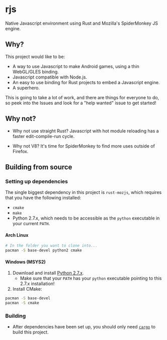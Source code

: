 # rjs
Native Javascript environment using Rust and Mozilla's SpiderMonkey JS engine.

## Why?
This project would like to be:
- A way to use Javascript to make Android games, using a thin WebGL/GLES binding.
- Javascript compatible with Node.js.
- An easy to use binding for Rust projects to embed a Javascript engine.
- A superhero.

This is going to take a lot of work, and there are things for everyone to do, so
peek into the Issues and look for a "help wanted" issue to get started!

## Why not?
- Why not use straight Rust?
  Javascript with hot module reloading has a faster edit-compile-run cycle.

- Why not V8?
  It's time for SpiderMonkey to find more uses outside of Firefox.

## Building from source

### Setting up dependencies

The single biggest dependency in this project is `rust-mozjs`, which requires
that you have the following installed:
* `cmake`
* `make`
* Python 2.7.x, which needs to be accessible as the `python` executable in your
    current `PATH`.

#### Arch Linux

```bash
# In the folder you want to clone into...
pacman -S base-devel python2 cmake
```

#### Windows (MSYS2)

1. Download and install [Python 2.7.x](https://www.python.org/downloads/).
    * Make sure that your `PATH` has your `python` executable pointing to this 2.7.x installation!
2. Install CMake:

```bash
pacman -S base-devel
pacman -S cmake
```

### Building

* After dependencies have been set up, you should only need [`cargo`](http://doc.crates.io/guide.html#working-on-an-existing-cargo-project) to build this project.
